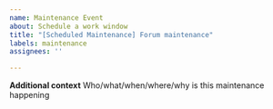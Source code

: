 ```yaml
---
name: Maintenance Event
about: Schedule a work window
title: "[Scheduled Maintenance] Forum maintenance"
labels: maintenance
assignees: ''

---
```


<!--
start: 2023-08-24T13:00:00.220Z
end: 2023-08-24T14:00:00.220Z
expectedDown: Forum
-->

**Additional context**
Who/what/when/where/why is this maintenance happening
